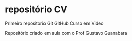 # repositório CV
Primeiro repositorio Git GitHub Curso em Video

Repositório criado em aula com o Prof Gustavo Guanabara
